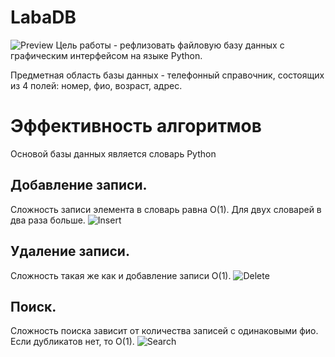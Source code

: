 # LabaDB
![Preview](https://i.imgur.com/Iksme0w.png)
Цель работы - рефлизовать файловую базу данных с графическим интерфейсом на языке Python.

Предметная область базы данных - телефонный справочник, состоящих из 4 полей: номер, фио, возраст, адрес.

# Эффективность алгоритмов

Основой базы данных является словарь Python

## Добавление записи.

Сложность записи элемента в словарь равна O(1). Для двух словарей в два раза больше.
![Insert](https://i.imgur.com/xlAXeqw.png)

## Удаление записи.

Сложность такая же как и добавление записи О(1).
![Delete](https://i.imgur.com/piHtkJU.png)

## Поиск.

Сложность поиска зависит от количества записей с одинаковыми фио. Если дубликатов нет, то О(1).
![Search](https://i.imgur.com/KePnopq.png)
